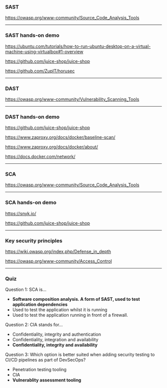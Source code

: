 ### SAST

https://owasp.org/www-community/Source_Code_Analysis_Tools

---

### SAST hands-on demo

https://ubuntu.com/tutorials/how-to-run-ubuntu-desktop-on-a-virtual-machine-using-virtualbox#1-overview

https://github.com/juice-shop/juice-shop

https://github.com/ZupIT/horusec

---

### DAST

https://owasp.org/www-community/Vulnerability_Scanning_Tools

---

### DAST hands-on demo

https://github.com/juice-shop/juice-shop

https://www.zaproxy.org/docs/docker/baseline-scan/

https://www.zaproxy.org/docs/docker/about/

https://docs.docker.com/network/

---

### SCA

https://owasp.org/www-community/Source_Code_Analysis_Tools

---

### SCA hands-on demo

https://snyk.io/

https://github.com/juice-shop/juice-shop

---

### Key security principles

https://wiki.owasp.org/index.php/Defense_in_depth

https://owasp.org/www-community/Access_Control

---

### Quiz

Question 1:
SCA is...
- **Software composition analysis. A form of SAST, used to test application dependencies**
- Used to test the application whilst it is running
- Used to test the application running in front of a firewall.

Question 2:
CIA stands for...
- Confidentiality, integrity and authentication
- Confidentiality, integration and availability
- **Confidentiality, integrity and availability**

Question 3:
Which option is better suited when adding security testing to CI/CD pipelines as part of DevSecOps?
- Penetration testing tooling
- CIA
- **Vulnerablity assessment tooling**






